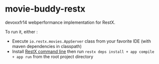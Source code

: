 movie-buddy-restx
=================

devoxxfr14 webperformance implementation for RestX.

To run it, either :
- Execute `io.restx.movies.AppServer` class from your favorite IDE (with maven dependencies in classpath)
- Install [RestX command line](http://restx.io/download.html) then run `restx deps install + app compile + app run` from
  the root project directory
